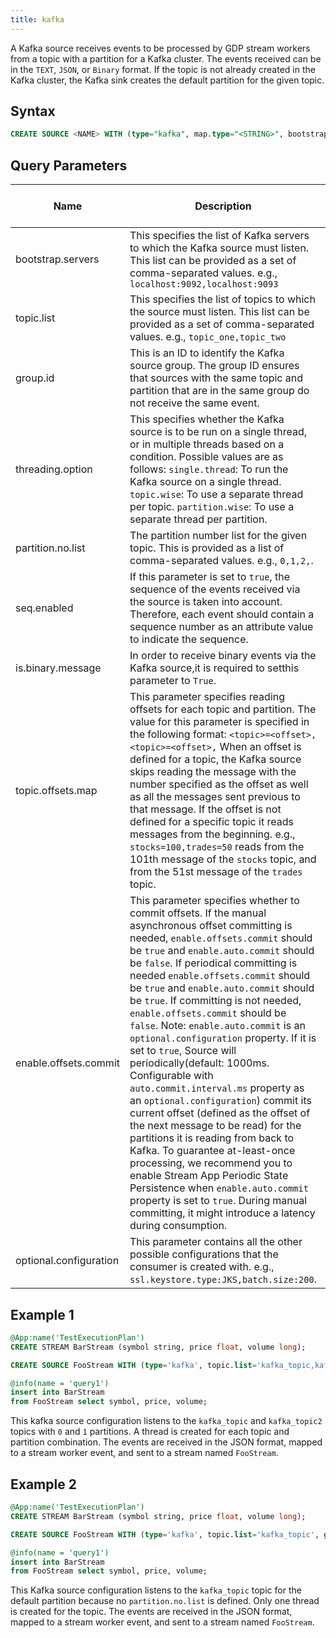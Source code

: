 ```yaml
---
title: kafka
---
```


A Kafka source receives events to be processed by GDP stream workers from a topic with a partition for a Kafka cluster. The events received can be in the `TEXT`, `JSON`, or `Binary` format. If the topic is not already created in the Kafka cluster, the Kafka sink creates the default partition for the given topic.

## Syntax

```sql
CREATE SOURCE <NAME> WITH (type="kafka", map.type="<STRING>", bootstrap.servers="<STRING>", topic.list="<STRING>", group.id="<STRING>", threading.option="<STRING>", partition.no.list="<STRING>", seq.enabled="<BOOL>", is.binary.message="<BOOL>", topic.offsets.map="<STRING>", enable.offsets.commit="<BOOL>", optional.configuration="<STRING>")
```

## Query Parameters

| Name | Description      | Default Value | Possible Data Types | Optional | Dynamic |
|-------|-----------------|---------------|---------------------|----------|---------|
| bootstrap.servers      | This specifies the list of Kafka servers to which the Kafka source must listen. This list can be provided as a set of comma-separated values. e.g., `localhost:9092,localhost:9093`  |               | STRING              | No       | No      |
| topic.list             | This specifies the list of topics to which the source must listen. This list can be provided as a set of comma-separated values. e.g., `topic_one,topic_two`                 |               | STRING              | No       | No      |
| group.id               | This is an ID to identify the Kafka source group. The group ID ensures that sources with the same topic and partition that are in the same group do not receive the same event.      |               | STRING              | No       | No      |
| threading.option       | This specifies whether the Kafka source is to be run on a single thread, or in multiple threads based on a condition. Possible values are as follows: `single.thread`: To run the Kafka source on a single thread. `topic.wise`: To use a separate thread per topic. `partition.wise`: To use a separate thread per partition.             |               | STRING              | No       | No      |
| partition.no.list      | The partition number list for the given topic. This is provided as a list of comma-separated values. e.g., `0,1,2,`.             | 0             | STRING              | Yes      | No      |
| seq.enabled            | If this parameter is set to `true`, the sequence of the events received via the source is taken into account. Therefore, each event should contain a sequence number as an attribute value to indicate the sequence.     | false         | BOOL                | Yes      | No      |
| is.binary.message      | In order to receive binary events via the Kafka source,it is required to setthis parameter to `True`.        | false         | BOOL                | Yes      | No      |
| topic.offsets.map      | This parameter specifies reading offsets for each topic and partition. The value for this parameter is specified in the following format:  `<topic>=<offset>,<topic>=<offset>,`  When an offset is defined for a topic, the Kafka source skips reading the message with the number specified as the offset as well as all the messages sent previous to that message. If the offset is not defined for a specific topic it reads messages from the beginning. e.g., `stocks=100,trades=50` reads from the 101th message of the `stocks` topic, and from the 51st message of the `trades` topic. | null          | STRING              | Yes      | No      |
| enable.offsets.commit  | This parameter specifies whether to commit offsets. If the manual asynchronous offset committing is needed, `enable.offsets.commit` should be `true` and `enable.auto.commit` should be `false`. If periodical committing is needed `enable.offsets.commit` should be `true` and `enable.auto.commit` should be `true`. If committing is not needed, `enable.offsets.commit` should be `false`. Note: `enable.auto.commit` is an `optional.configuration` property. If it is set to `true`, Source will periodically(default: 1000ms. Configurable with `auto.commit.interval.ms` property as an `optional.configuration`) commit its current offset (defined as the offset of the next message to be read) for the partitions it is reading from back to Kafka. To guarantee at-least-once processing, we recommend you to enable Stream App Periodic State Persistence when `enable.auto.commit` property is set to `true`. During manual committing, it might introduce a latency during consumption. | true          | BOOL                | Yes      | No      |
| optional.configuration | This parameter contains all the other possible configurations that the consumer is created with. e.g., `ssl.keystore.type:JKS,batch.size:200`.             | null          | STRING              | Yes      | No      |

## Example 1

```sql
@App:name('TestExecutionPlan')
CREATE STREAM BarStream (symbol string, price float, volume long);

CREATE SOURCE FooStream WITH (type='kafka', topic.list='kafka_topic,kafka_topic2', group.id='test', threading.option='partition.wise', bootstrap.servers='localhost:9092', partition.no.list='0,1', map.type='json') (symbol string, price float, volume long);

@info(name = 'query1')
insert into BarStream
from FooStream select symbol, price, volume;
```

This kafka source configuration listens to the `kafka_topic` and `kafka_topic2` topics with `0` and `1` partitions. A thread is created
for each topic and partition combination. The events are received in the JSON format, mapped to a stream worker event, and sent to a stream named `FooStream`.

## Example 2

```sql
@App:name('TestExecutionPlan')
CREATE STREAM BarStream (symbol string, price float, volume long);

CREATE SOURCE FooStream WITH (type='kafka', topic.list='kafka_topic', group.id='test', threading.option='single.thread', bootstrap.servers='localhost:9092', map.type='json') (symbol string, price float, volume long);

@info(name = 'query1')
insert into BarStream
from FooStream select symbol, price, volume;
```

This Kafka source configuration listens to the `kafka_topic` topic for the default partition because no `partition.no.list` is defined. Only one thread is created for the topic. The events are received in the JSON format, mapped to a stream worker event, and sent to a stream named `FooStream`.

